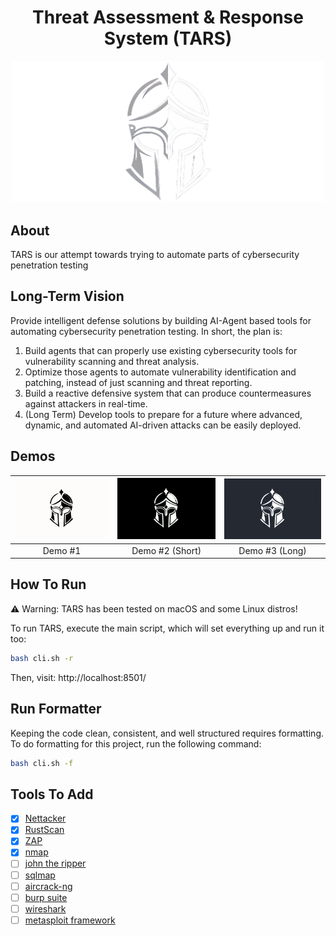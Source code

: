<h1 align="center">Threat Assessment & Response System (TARS)</h1>

<p align="center">
    <img width="500" src="./frontend/logo.png">
</p>

## About

TARS is our attempt towards trying to automate parts of cybersecurity penetration testing

## Long-Term Vision

Provide intelligent defense solutions by building AI-Agent based tools for automating cybersecurity penetration testing. In short, the plan is:

1. Build agents that can properly use existing cybersecurity tools for vulnerability scanning and threat analysis.
2. Optimize those agents to automate vulnerability identification and patching, instead of just scanning and threat reporting.
3. Build a reactive defensive system that can produce countermeasures against attackers in real-time.
4. (Long Term) Develop tools to prepare for a future where advanced, dynamic, and automated AI-driven attacks can be easily deployed.

## Demos

| [![Video 1 Title](assets/thumbnail_1.png)](https://www.youtube.com/watch?v=HNlvgvFs43g) | [![Video 2 Title](assets/thumbnail_2.png)](https://www.youtube.com/watch?v=Sjw_gkSz6Lw) | [![Video 3 Title](assets/thumbnail_3.png)](https://www.youtube.com/watch?v=JSBVHl7PWek) |
| :-------------------------------------------------------------------------------------: | :-------------------------------------------------------------------------------------: | :-------------------------------------------------------------------------------------: |
|                                         Demo #1                                         |                                     Demo #2 (Short)                                     |                                     Demo #3 (Long)                                      |

## How To Run

⚠️ Warning: TARS has been tested on macOS and some Linux distros!

To run TARS, execute the main script, which will set everything up and run it too:

```bash
bash cli.sh -r
```

Then, visit: http://localhost:8501/

## Run Formatter

Keeping the code clean, consistent, and well structured requires formatting. To do formatting for this project, run the following command:

```bash
bash cli.sh -f
```

## Tools To Add

- [x] [Nettacker](https://github.com/OWASP/Nettacker)
- [x] [RustScan](https://github.com/RustScan/RustScan)
- [x] [ZAP](https://www.zaproxy.org/)
- [x] [nmap](https://github.com/nmap/nmap)
- [ ] [john the ripper](https://github.com/openwall/john)
- [ ] [sqlmap](https://github.com/sqlmapproject/sqlmap)
- [ ] [aircrack-ng](https://github.com/aircrack-ng/aircrack-ng)
- [ ] [burp suite](https://portswigger.net/burp)
- [ ] [wireshark](https://www.wireshark.org/)
- [ ] [metasploit framework](https://www.metasploit.com/)
